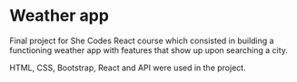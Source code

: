 # Weather app

Final project for She Codes React course which consisted in building a functioning weather app with features that show up upon searching a city.

HTML, CSS, Bootstrap, React and API were used in the project.
